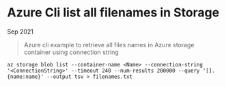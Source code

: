 # Azure Cli list all filenames in Storage

Sep 2021

> Azure cli example to retrieve all files names in Azure storage container using connection string

```
az storage blob list --container-name <Name> --connection-string '<ConnectionString>' --timeout 240 --num-results 200000 --query '[].{name:name}' --output tsv > filenames.txt
```
